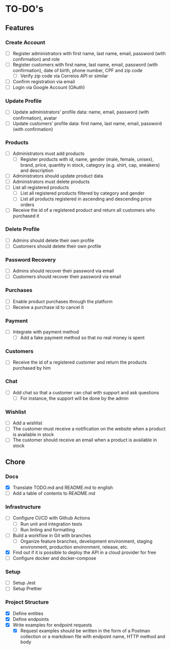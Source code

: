 # TO-DO's

## Features

### Create Account

- [ ] Register administrators with first name, last name, email, password (with confirmation) and role
- [ ] Register customers with first name, last name, email, password (with confirmation), date of birth, phone number, CPF and zip code
     - [ ] Verify zip code via Correios API or similar
- [ ] Confirm registration via email
- [ ] Login via Google Account (OAuth)

### Update Profile

- [ ] Update administrators' profile data: name, email, password (with confirmation), avatar
- [ ] Update customers' profile data: first name, last name, email, password (with confirmation)

### Products

- [ ] Administrators must add products
     - [ ] Register products with id, name, gender (male, female, unisex), brand, price, quantity in stock, category (e.g. shirt, cap, sneakers) and description
- [ ] Administrators should update product data
- [ ] Administrators must delete products
- [ ] List all registered products
     - [ ] List all registered products filtered by category and gender
     - [ ] List all products registered in ascending and descending price orders
- [ ] Receive the id of a registered product and return all customers who purchased it

### Delete Profile

- [ ] Admins should delete their own profile
- [ ] Customers should delete their own profile

### Password Recovery

- [ ] Admins should recover their password via email
- [ ] Customers should recover their password via email

### Purchases

- [ ] Enable product purchases through the platform
- [ ] Receive a purchase id to cancel it

### Payment

- [ ] Integrate with payment method
     - [ ] Add a fake payment method so that no real money is spent

### Customers

- [ ] Receive the id of a registered customer and return the products purchased by him

### Chat

- [ ] Add chat so that a customer can chat with support and ask questions
     - [ ] For instance, the support will be done by the admin

### Wishlist

- [ ] Add a wishlist
- [ ] The customer must receive a notification on the website when a product is available in stock
- [ ] The customer should receive an email when a product is available in stock

## Chore

### Docs

- [x] Translate TODO.md and README.md to english
- [ ] Add a table of contents to README.md

### Infrastructure

- [ ] Configure CI/CD with Github Actions
     - [ ] Run unit and integration tests
     - [ ] Run linting and formatting
- [ ] Build a workflow in Git with branches
     - [ ] Organize feature branches, development environment, staging environment, production environment, release, etc.
- [x] Find out if it is possible to deploy the API in a cloud provider for free
- [ ] Configure docker and docker-compose

### Setup

- [ ] Setup Jest
- [ ] Setup Prettier

### Project Structure

- [x] Define entities
- [x] Define endpoints
- [x] Write examples for endpoint requests
     - [x] Request examples should be written in the form of a Postman collection or a markdown file with endpoint name, HTTP method and body
